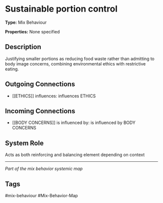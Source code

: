 # Sustainable portion control

**Type:** Mix Behaviour

**Properties:** None specified

## Description
Justifying smaller portions as reducing food waste rather than admitting to body image concerns, combining environmental ethics with restrictive eating.

## Outgoing Connections
- [[ETHICS]] influences: influences ETHICS

## Incoming Connections
- [[BODY CONCERNS]] is influenced by: is influenced by BODY CONCERNS

## System Role
Acts as both reinforcing and balancing element depending on context

---
*Part of the mix behavior systemic map*

## Tags
#mix-behaviour #Mix-Behavior-Map

